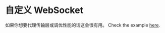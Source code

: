 # 自定义 WebSocket

如果你想要代理传输层或调优性能的话这会很有用。 Check the example [here](https://github.com/go-rod/rod/blob/master/lib/examples/custom-websocket/main.go).
